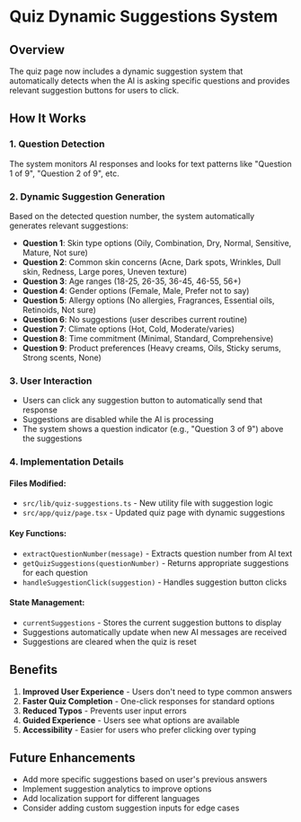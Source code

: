 # Quiz Dynamic Suggestions System

## Overview
The quiz page now includes a dynamic suggestion system that automatically detects when the AI is asking specific questions and provides relevant suggestion buttons for users to click.

## How It Works

### 1. Question Detection
The system monitors AI responses and looks for text patterns like "Question 1 of 9", "Question 2 of 9", etc.

### 2. Dynamic Suggestion Generation
Based on the detected question number, the system automatically generates relevant suggestions:

- **Question 1**: Skin type options (Oily, Combination, Dry, Normal, Sensitive, Mature, Not sure)
- **Question 2**: Common skin concerns (Acne, Dark spots, Wrinkles, Dull skin, Redness, Large pores, Uneven texture)
- **Question 3**: Age ranges (18-25, 26-35, 36-45, 46-55, 56+)
- **Question 4**: Gender options (Female, Male, Prefer not to say)
- **Question 5**: Allergy options (No allergies, Fragrances, Essential oils, Retinoids, Not sure)
- **Question 6**: No suggestions (user describes current routine)
- **Question 7**: Climate options (Hot, Cold, Moderate/varies)
- **Question 8**: Time commitment (Minimal, Standard, Comprehensive)
- **Question 9**: Product preferences (Heavy creams, Oils, Sticky serums, Strong scents, None)

### 3. User Interaction
- Users can click any suggestion button to automatically send that response
- Suggestions are disabled while the AI is processing
- The system shows a question indicator (e.g., "Question 3 of 9") above the suggestions

### 4. Implementation Details

#### Files Modified:
- `src/lib/quiz-suggestions.ts` - New utility file with suggestion logic
- `src/app/quiz/page.tsx` - Updated quiz page with dynamic suggestions

#### Key Functions:
- `extractQuestionNumber(message)` - Extracts question number from AI text
- `getQuizSuggestions(questionNumber)` - Returns appropriate suggestions for each question
- `handleSuggestionClick(suggestion)` - Handles suggestion button clicks

#### State Management:
- `currentSuggestions` - Stores the current suggestion buttons to display
- Suggestions automatically update when new AI messages are received
- Suggestions are cleared when the quiz is reset

## Benefits
1. **Improved User Experience** - Users don't need to type common answers
2. **Faster Quiz Completion** - One-click responses for standard options
3. **Reduced Typos** - Prevents user input errors
4. **Guided Experience** - Users see what options are available
5. **Accessibility** - Easier for users who prefer clicking over typing

## Future Enhancements
- Add more specific suggestions based on user's previous answers
- Implement suggestion analytics to improve options
- Add localization support for different languages
- Consider adding custom suggestion inputs for edge cases
